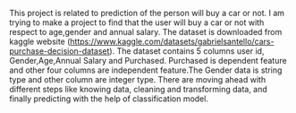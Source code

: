 This project is related to prediction of the person will buy a car or not. I am trying to make a project to find that the user will buy a car or not with respect to age,gender and annual salary. The dataset is downloaded from kaggle website (https://www.kaggle.com/datasets/gabrielsantello/cars-purchase-decision-dataset). The dataset contains 5 columns user id, Gender,Age,Annual Salary and Purchased. Purchased is dependent feature and other four columns are independent feature.The Gender data is string type and other column are integer type.
There are moving ahead with different steps like knowing data, cleaning and transforming data, and finally predicting with the help of classification model.
